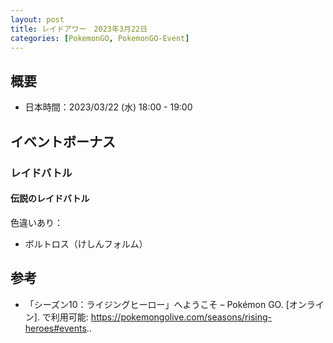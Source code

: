 ```yaml
---
layout: post
title: レイドアワー　2023年3月22日
categories: [PokemonGO, PokemonGO-Event]
---
```


## 概要

- 日本時間：2023/03/22 (水) 18:00 - 19:00

## イベントボーナス

### レイドバトル

#### 伝説のレイドバトル

色違いあり：

- ボルトロス（けしんフォルム）

## 参考

- 「シーズン10：ライジングヒーロー」へようこそ – Pokémon GO. [オンライン]. で利用可能: https://pokemongolive.com/seasons/rising-heroes#events..